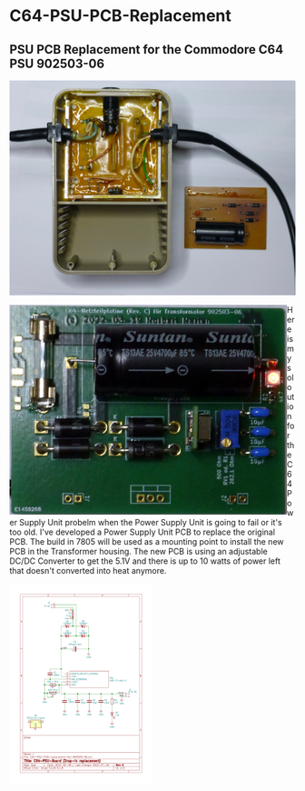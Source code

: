 # C64-PSU-PCB-Replacement

## PSU PCB Replacement for the Commodore C64 PSU 902503-06


![C64 Transformer 902503-06](images/C64%20Transformator%20902503-06.jpg "C64 Transformer 902503-06")

<img align="left" src="images/C64-PSU-PCB-Rev.C-2023-07-26.jpg" title="New PCB for the C64 Power Supply Unit 902503-06" alt="New PCB for the C64 Power Supply Unit 902503-06"> Here is my soloution for the C64 Power Supply Unit probelm when the Power Supply Unit is going to fail or it's too old. I've developed a Power Supply Unit PCB to replace the original PCB. The build in 7805 will be used as a mounting point to install the new PCB in the Transformer housing. The new PCB is using an adjustable DC/DC Converter to get the 5.1V and there is up to 10 watts of power left that doesn't converted into heat anymore.


<img align="left" width="50%" src="images/C64-PSU-PCB-Rev.D-Schematic-2023-07-26.jpg" title="Schematic" alt="Schematic">
